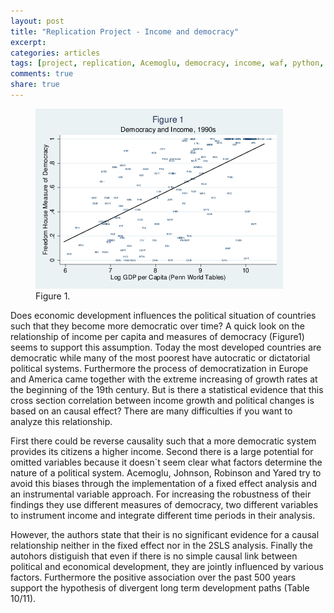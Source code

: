 ```yaml
---
layout: post
title: "Replication Project - Income and democracy"
excerpt: 
categories: articles
tags: [project, replication, Acemoglu, democracy, income, waf, python, stata]
comments: true
share: true
---
```

<figure>
    <img src="/images/F1.png" alt="image">
    <figcaption><title="Figure1">Figure 1</a>.</figcaption>
</figure>


Does economic development influences the political situation of countries such that they become more democratic over time? A quick look on the relationship of income per capita and measures of democracy (Figure1) seems to support this assumption. Today the most developed countries are democratic while many of the most poorest have autocratic or dictatorial political systems.
Furthermore the process of democratization in Europe and America came together with the extreme increasing of growth rates at the beginning of the 19th century. But is there a statistical evidence that this cross section correlation between income growth and political changes is based on an causal effect? There are many difficulties if you want to analyze this relationship. 

First there could be reverse causality such that a more democratic system provides its citizens a higher income.
Second there is a large potential for omitted variables because it doesn`t seem clear what factors determine the nature of a political system. Acemoglu, Johnson, Robinson and Yared try to avoid this biases through the implementation of a fixed effect analysis and an instrumental variable approach. For increasing the robustness of their findings they use different measures of democracy, two different variables to instrument income and integrate different time periods in their analysis.

However, the authors state that their is no significant evidence for a causal relationship neither in the fixed effect nor in the 2SLS analysis. Finally the autohors distiguish that even if there is no simple causal link between political and economical development, they are jointly influenced by various factors. Furthermore the positive association over the past 500 years support the hypothesis of divergent long term development paths (Table 10/11).
